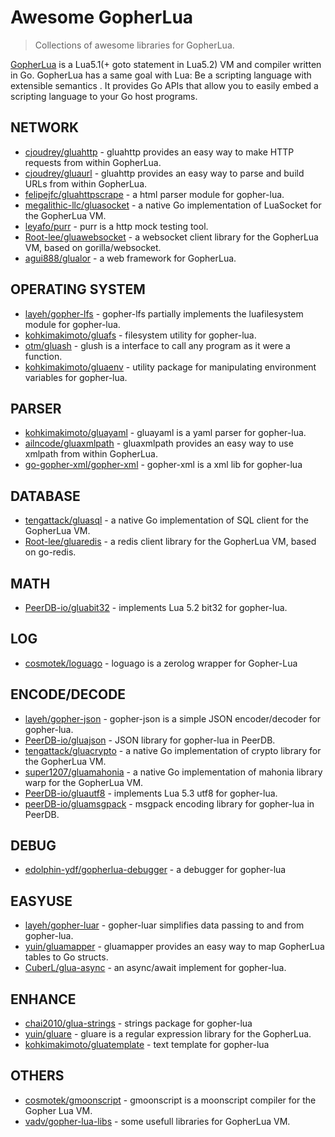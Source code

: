 <!-- lint ignore awesome-git-repo-age -->

# Awesome GopherLua

<!-- Uncomment the awesome badge when the repository is added to awesome main list.
[![Awesome](https://awesome.re/badge-flat.svg)](https://awesome.re)
-->

> Collections of awesome libraries for GopherLua.

[GopherLua](https://github.com/yuin/gopher-lua) is a Lua5.1(+ goto statement in Lua5.2) VM and compiler written in Go. GopherLua has a same goal with Lua: Be a scripting language with extensible semantics . It provides Go APIs that allow you to easily embed a scripting language to your Go host programs.

## NETWORK
- [cjoudrey/gluahttp](https://github.com/cjoudrey/gluahttp) - gluahttp provides an easy way to make HTTP requests from within GopherLua. 
- [cjoudrey/gluaurl](https://github.com/cjoudrey/gluaurl) - gluahttp provides an easy way to parse and build URLs from within GopherLua. 
- [felipejfc/gluahttpscrape](https://github.com/felipejfc/gluahttpscrape) - a html parser module for gopher-lua.
- [megalithic-llc/gluasocket](https://gitlab.com/megalithic-llc/gluasocket) - a native Go implementation of LuaSocket for the GopherLua VM.
- [leyafo/purr](https://github.com/leyafo/purr) - purr is a http mock testing tool.
- [Root-lee/gluawebsocket](https://github.com/Root-lee/gluawebsocket) - a websocket client library for the GopherLua VM, based on gorilla/websocket.
- [agui888/glualor](https://github.com/agui888/glualor) - a web framework for GopherLua.

## OPERATING SYSTEM
- [layeh/gopher-lfs](https://github.com/layeh/gopher-lfs) - gopher-lfs partially implements the luafilesystem module for gopher-lua.
- [kohkimakimoto/gluafs](https://github.com/kohkimakimoto/gluafs) - filesystem utility for gopher-lua. 
- [otm/gluash](https://github.com/otm/gluash) - glush is a interface to call any program as it were a function.
- [kohkimakimoto/gluaenv](https://github.com/kohkimakimoto/gluaenv) - utility package for manipulating environment variables for gopher-lua.

## PARSER
- [kohkimakimoto/gluayaml](https://github.com/kohkimakimoto/gluayaml) - gluayaml is a yaml parser for gopher-lua.
- [ailncode/gluaxmlpath](https://github.com/ailncode/gluaxmlpath) - gluaxmlpath provides an easy way to use xmlpath from within GopherLua.
- [go-gopher-xml/gopher-xml](https://github.com/go-gopher-xml/gopher-xml) - gopher-xml is a xml lib for gopher-lua

## DATABASE
- [tengattack/gluasql](https://github.com/tengattack/gluasql) - a native Go implementation of SQL client for the GopherLua VM.
- [Root-lee/gluaredis](https://github.com/Root-lee/gluaredis) - a redis client library for the GopherLua VM, based on go-redis.

## MATH
- [PeerDB-io/gluabit32](https://github.com/PeerDB-io/gluabit32) - implements Lua 5.2 bit32 for gopher-lua.

## LOG
- [cosmotek/loguago](https://github.com/cosmotek/loguago) - loguago is a zerolog wrapper for Gopher-Lua

## ENCODE/DECODE
- [layeh/gopher-json](https://github.com/layeh/gopher-json) - gopher-json is a simple JSON encoder/decoder for gopher-lua.
- [PeerDB-io/gluajson](https://github.com/PeerDB-io/gluajson) - JSON library for gopher-lua in PeerDB.
- [tengattack/gluacrypto](https://github.com/tengattack/gluacrypto) - a native Go implementation of crypto library for the GopherLua VM.
- [super1207/gluamahonia](https://github.com/super1207/gluamahonia) - a native Go implementation of mahonia library warp for the GopherLua VM.
- [PeerDB-io/gluautf8](https://github.com/PeerDB-io/gluautf8) - implements Lua 5.3 utf8 for gopher-lua.
- [peerDB-io/gluamsgpack](https://github.com/peerDB-io/gluamsgpack) - msgpack encoding library for gopher-lua in PeerDB.

## DEBUG
- [edolphin-ydf/gopherlua-debugger](https://github.com/edolphin-ydf/gopherlua-debugger) - a debugger for gopher-lua

## EASYUSE
- [layeh/gopher-luar](https://github.com/layeh/gopher-luar) - gopher-luar simplifies data passing to and from gopher-lua.
- [yuin/gluamapper](https://github.com/yuin/gluamapper) - gluamapper provides an easy way to map GopherLua tables to Go structs.
- [CuberL/glua-async](https://github.com/CuberL/glua-async) - an async/await implement for gopher-lua.

## ENHANCE
- [chai2010/glua-strings](https://github.com/chai2010/glua-strings) - strings package for gopher-lua
- [yuin/gluare](https://github.com/yuin/gluare) - gluare is a regular expression library for the GopherLua.
- [kohkimakimoto/gluatemplate](https://github.com/kohkimakimoto/gluatemplate) - text template for gopher-lua

## OTHERS
- [cosmotek/gmoonscript](https://github.com/cosmotek/gmoonscript) - gmoonscript is a moonscript compiler for the Gopher Lua VM.
- [vadv/gopher-lua-libs](https://github.com/vadv/gopher-lua-libs) - some usefull libraries for GopherLua VM.

